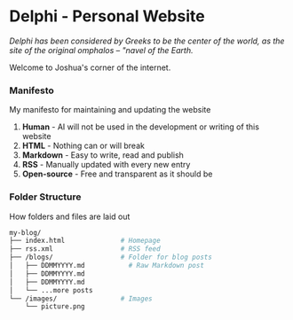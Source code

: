 # Delphi - Personal Website
*Delphi has been considered by Greeks to be the center of the world, as the site of the original omphalos – "navel of the Earth.*

Welcome to Joshua's corner of the internet.

### Manifesto
My manifesto for maintaining and updating the website

1. **Human** - AI will not be used in the development or writing of this website
2. **HTML** - Nothing can or will break
3. **Markdown** - Easy to write, read and publish
4. **RSS** - Manually updated with every new entry
5. **Open-source** - Free and transparent as it should be

### Folder Structure
How folders and files are laid out

```bash
my-blog/
├── index.html              # Homepage
├── rss.xml                 # RSS feed
├── /blogs/                 # Folder for blog posts
│   ├── DDMMYYYY.md           # Raw Markdown post
│   ├── DDMMYYYY.md
│   ├── DDMMYYYY.md
│   └── ...more posts
└── /images/                # Images
    └── picture.png
```